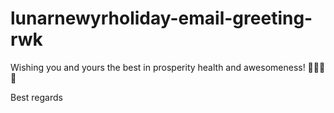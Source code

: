 # lunarnewyrholiday-email-greeting-rwk

Wishing you and yours the best in prosperity health and awesomeness! 💐💖💝🐇

Best regards


 
